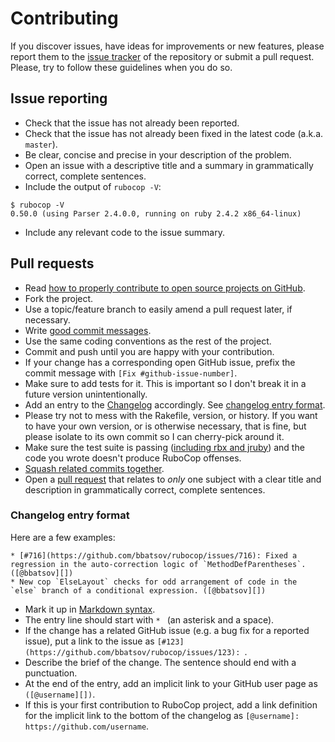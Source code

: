 # Contributing

If you discover issues, have ideas for improvements or new features,
please report them to the [issue tracker][1] of the repository or
submit a pull request. Please, try to follow these guidelines when you
do so.

## Issue reporting

* Check that the issue has not already been reported.
* Check that the issue has not already been fixed in the latest code
  (a.k.a. `master`).
* Be clear, concise and precise in your description of the problem.
* Open an issue with a descriptive title and a summary in grammatically correct,
  complete sentences.
* Include the output of `rubocop -V`:

```
$ rubocop -V
0.50.0 (using Parser 2.4.0.0, running on ruby 2.4.2 x86_64-linux)
```

* Include any relevant code to the issue summary.

## Pull requests

* Read [how to properly contribute to open source projects on GitHub][2].
* Fork the project.
* Use a topic/feature branch to easily amend a pull request later, if necessary.
* Write [good commit messages][3].
* Use the same coding conventions as the rest of the project.
* Commit and push until you are happy with your contribution.
* If your change has a corresponding open GitHub issue, prefix the commit message with `[Fix #github-issue-number]`.
* Make sure to add tests for it. This is important so I don't break it
  in a future version unintentionally.
* Add an entry to the [Changelog](CHANGELOG.md) accordingly. See [changelog entry format](#changelog-entry-format).
* Please try not to mess with the Rakefile, version, or history. If
  you want to have your own version, or is otherwise necessary, that
  is fine, but please isolate to its own commit so I can cherry-pick
  around it.
* Make sure the test suite is passing ([including rbx and jruby][7]) and the code you wrote doesn't produce
  RuboCop offenses.
* [Squash related commits together][5].
* Open a [pull request][4] that relates to *only* one subject with a clear title
  and description in grammatically correct, complete sentences.

### Changelog entry format

Here are a few examples:

```
* [#716](https://github.com/bbatsov/rubocop/issues/716): Fixed a regression in the auto-correction logic of `MethodDefParentheses`. ([@bbatsov][])
* New cop `ElseLayout` checks for odd arrangement of code in the `else` branch of a conditional expression. ([@bbatsov][])
```

* Mark it up in [Markdown syntax][6].
* The entry line should start with `* ` (an asterisk and a space).
* If the change has a related GitHub issue (e.g. a bug fix for a reported issue), put a link to the issue as `[#123](https://github.com/bbatsov/rubocop/issues/123): `.
* Describe the brief of the change. The sentence should end with a punctuation.
* At the end of the entry, add an implicit link to your GitHub user page as `([@username][])`.
* If this is your first contribution to RuboCop project, add a link definition for the implicit link to the bottom of the changelog as `[@username]: https://github.com/username`.

[1]: https://github.com/bbatsov/rubocop/issues
[2]: http://gun.io/blog/how-to-github-fork-branch-and-pull-request
[3]: http://tbaggery.com/2008/04/19/a-note-about-git-commit-messages.html
[4]: https://help.github.com/articles/using-pull-requests
[5]: http://gitready.com/advanced/2009/02/10/squashing-commits-with-rebase.html
[6]: http://daringfireball.net/projects/markdown/syntax
[7]: http://blog.stwrt.ca/2013/09/06/installing-rubinius-with-rbenv
